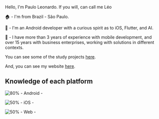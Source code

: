 Hello, I'm Paulo Leonardo. 
If you will, can call me Léo

🏠 - I'm from Brazil - São Paulo.

📱 - I'm an Android developer with a curious spirit as to iOS, Flutter, and AI.

🌱 - I have more than 3 years of experience with mobile development, and over 15 years with business enterprises, working with solutions in different contexts.

>

>

You can see some of the study projects [here](/portifolio/PORTIFOLIO.md).

And, you can see my website [here](https://tentarvocedev.com.br/).

>

## Knowledge of each platform

![80%](https://progress-bar.dev/80) - Android - 

![50%](https://progress-bar.dev/35) - iOS - 

![50%](https://progress-bar.dev/50) - Web -
